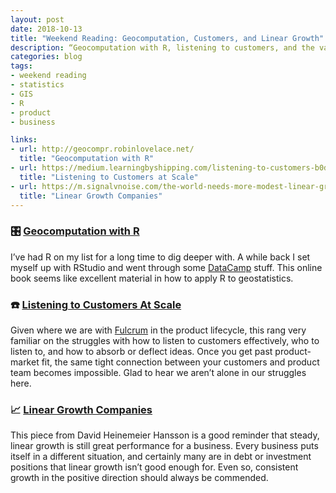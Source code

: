 ```yaml
---
layout: post
date: 2018-10-13
title: "Weekend Reading: Geocomputation, Customers, and Linear Growth"
description: “Geocomputation with R, listening to customers, and the value of linear growth.”
categories: blog
tags:
- weekend reading
- statistics
- GIS
- R
- product
- business

links:
- url: http://geocompr.robinlovelace.net/
  title: "Geocomputation with R"
- url: https://medium.learningbyshipping.com/listening-to-customers-b0d4f6a3b275
  title: "Listening to Customers at Scale"
- url: https://m.signalvnoise.com/the-world-needs-more-modest-linear-growth-companies-please-make-some-609b5a10a9e0
  title: "Linear Growth Companies"
---
```


### 🎛 [Geocomputation with R](http://geocompr.robinlovelace.net/ "Geocomputation with R")

I’ve had R on my list for a long time to dig deeper with. A while back I set myself up with RStudio and went through some [DataCamp]() stuff. This online book seems like excellent material in how to apply R to geostatistics.

### ☎️ [Listening to Customers At Scale](https://medium.learningbyshipping.com/listening-to-customers-b0d4f6a3b275 "Listening to Customers at Scale")

Given where we are with [Fulcrum](https://www.fulcrumapp.com "Fulcrum") in the product lifecycle, this rang very familiar on the struggles with how to listen to customers effectively, who to listen to, and how to absorb or deflect ideas. Once you get past product-market fit, the same tight connection between your customers and product team becomes impossible. Glad to hear we aren’t alone in our struggles here.

### 📈 [Linear Growth Companies](https://m.signalvnoise.com/the-world-needs-more-modest-linear-growth-companies-please-make-some-609b5a10a9e0 "Linear Growth Companies")

This piece from David Heinemeier Hansson is a good reminder that steady, linear growth is still great performance for a business. Every business puts itself in a different situation, and certainly many are in debt or investment positions that linear growth isn’t good enough for. Even so, consistent growth in the positive direction should always be commended.
